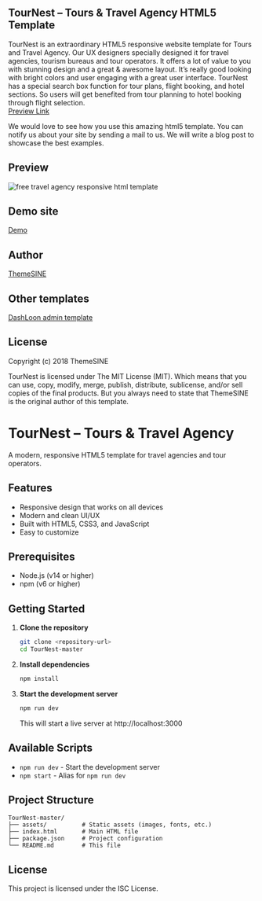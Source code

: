 TourNest – Tours & Travel Agency HTML5 Template
-------------------------------------------------
TourNest is an extraordinary HTML5 responsive website template for Tours and Travel Agency. Our UX designers specially designed it for travel agencies, tourism bureaus and tour operators. It offers a lot of value to you with stunning design and a great & awesome layout. It’s really good looking with bright colors and user engaging with a great user interface.
TourNest has a special search box function for tour plans, flight booking, and hotel sections. So users will get benefited from tour planning to hotel booking through flight selection.<br>
<a href="https://www.themesine.com/downloads/tournest-tours-travel-agency-html5-template/" target="_blank">Preview Link</a>

We would love to see how you use this amazing html5 template. You can notify us about your site by sending a mail to us. We will write a blog post to showcase the best examples.

Preview
--------
![free travel agency responsive html template](https://cdn.dribbble.com/users/1914192/screenshots/4242909/tournest-travel-agency-responsive-html5-website-template-free-download-.jpg)

Demo site
---------
<a href="http://demo.themesine.com/" rel="nofollow" target="_blank">Demo</a> 

Author
-------
<a href="https://www.themesine.com" target="_blank">ThemeSINE</a>

Other templates
---------------
<a href="https://www.themesine.com/downloads/dashloon-bootstrap-admin-dashboard/" rel="nofollow" target="_blank">DashLoon admin template</a>

License
--------
Copyright (c) 2018 ThemeSINE

TourNest is licensed under The MIT License (MIT). Which means that you can use, copy, modify, merge, publish, distribute, sublicense, and/or sell copies of the final products. But you always need to state that ThemeSINE is the original author of this template.

# TourNest – Tours & Travel Agency

A modern, responsive HTML5 template for travel agencies and tour operators.

## Features

- Responsive design that works on all devices
- Modern and clean UI/UX
- Built with HTML5, CSS3, and JavaScript
- Easy to customize

## Prerequisites

- Node.js (v14 or higher)
- npm (v6 or higher)

## Getting Started

1. **Clone the repository**
   ```bash
   git clone <repository-url>
   cd TourNest-master
   ```

2. **Install dependencies**
   ```bash
   npm install
   ```

3. **Start the development server**
   ```bash
   npm run dev
   ```
   This will start a live server at http://localhost:3000

## Available Scripts

- `npm run dev` - Start the development server
- `npm start` - Alias for `npm run dev`

## Project Structure

```
TourNest-master/
├── assets/          # Static assets (images, fonts, etc.)
├── index.html       # Main HTML file
├── package.json     # Project configuration
└── README.md        # This file
```

## License

This project is licensed under the ISC License.